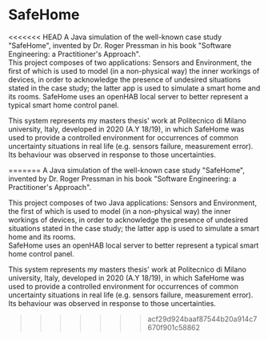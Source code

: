 # SafeHome
<<<<<<< HEAD
 A Java simulation of the well-known case study "SafeHome", invented by Dr. Roger Pressman in his book "Software Engineering: a Practitioner's Approach".  
This project composes of two applications: Sensors and Environment, the first of which is used to model (in a non-physical way) the inner workings of devices, in order to acknowledge the presence of undesired situations stated in the case study; the latter app is used to simulate a smart home and its rooms.  SafeHome uses an openHAB local server to better represent a typical smart home control panel.  

This system represents my masters thesis' work at Politecnico di Milano university, Italy, developed in 2020 (A.Y 18/19), in which SafeHome was used to provide a controlled environment for occurrences of common uncertainty situations in real life (e.g. sensors failure, measurement error). 
Its behaviour was observed in response to those uncertainties.

=======
 A Java simulation of the well-known case study "SafeHome", invented by Dr. Roger Pressman in his book "Software Engineering: a Practitioner's Approach". 
 
This project composes of two Java applications: Sensors and Environment, the first of which is used to model (in a non-physical way) the inner workings of devices, in order to acknowledge the presence of undesired situations stated in the case study; the latter app is used to simulate a smart home and its rooms.  
SafeHome uses an openHAB local server to better represent a typical smart home control panel.


This system represents my masters thesis' work at Politecnico di Milano university, Italy, developed in 2020 (A.Y 18/19), in which SafeHome was used to provide a controlled environment for occurrences of common uncertainty situations in real life (e.g. sensors failure, measurement error). Its behaviour was observed in response to those uncertainties.
>>>>>>> acf29d924baaf87544b20a914c7670f901c58862
